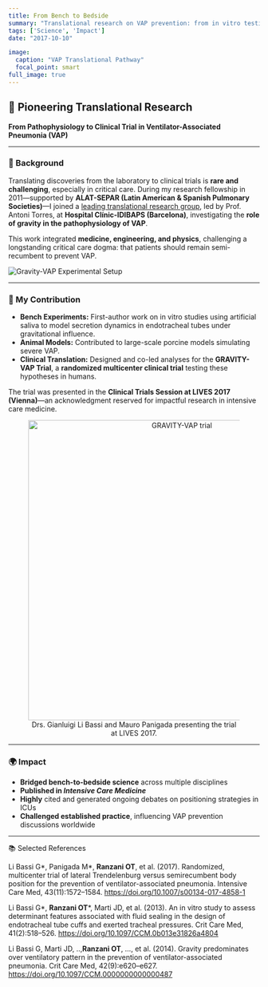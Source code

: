 ```yaml
---
title: From Bench to Bedside
summary: "Translational research on VAP prevention: from in vitro testing to animal models and clinical trials"  
tags: ['Science', 'Impact']
date: "2017-10-10"

image:
  caption: "VAP Translational Pathway"
  focal_point: smart
full_image: true
---
```


## 🧠 Pioneering Translational Research

**From Pathophysiology to Clinical Trial in Ventilator-Associated Pneumonia (VAP)**

---

### 📜 Background  

Translating discoveries from the laboratory to clinical trials is **rare and challenging**, especially in critical care. During my research fellowship in 2011—supported by **ALAT-SEPAR (Latin American & Spanish Pulmonary Societies)**—I joined a [leading translational research group](https://www.idibapsrespiratoryresearch.org/), led by Prof. Antoni Torres, at **Hospital Clínic-IDIBAPS (Barcelona)**, investigating the **role of gravity in the pathophysiology of VAP**.  

This work integrated **medicine, engineering, and physics**, challenging a longstanding critical care dogma: that patients should remain semi-recumbent to prevent VAP.  

![Gravity-VAP Experimental Setup](/media/gravityvaptrial_procedure.png)

---

### 🔬 My Contribution  

- **Bench Experiments:** First-author work on in vitro studies using artificial saliva to model secretion dynamics in endotracheal tubes under gravitational influence.  
- **Animal Models:** Contributed to large-scale porcine models simulating severe VAP.  
- **Clinical Translation:** Designed and co-led analyses for the **GRAVITY-VAP Trial**, a **randomized multicenter clinical trial** testing these hypotheses in humans.  

The trial was presented in the **Clinical Trials Session at LIVES 2017 (Vienna)**—an acknowledgment reserved for impactful research in intensive care medicine.

<figure style="text-align:center;">
  <a href="https://www.esicm.org/ictv-clinical-trial-results-the-gravity-vap-trial/" target="_blank">
    <img src="https://www.esicm.org/wp-content/uploads/2017/09/Li-Bassi-&-Panigada.jpg" 
         alt="GRAVITY-VAP trial" width="600"/>
  </a>
  <figcaption>
    Drs. Gianluigi Li Bassi and Mauro Panigada presenting the trial at LIVES 2017.
  </figcaption>
</figure>


---

### 🌍 Impact  

- **Bridged bench-to-bedside science** across multiple disciplines  
- **Published in *Intensive Care Medicine*** 
- **Highly** cited and generated ongoing debates on positioning strategies in ICUs  
- **Challenged established practice**, influencing VAP prevention discussions worldwide  

---
📚 Selected References

Li Bassi G*, Panigada M*, <strong>Ranzani OT</strong>, et al. (2017). Randomized, multicenter trial of lateral Trendelenburg versus semirecumbent body position for the prevention of ventilator-associated pneumonia. Intensive Care Med, 43(11):1572–1584.
https://doi.org/10.1007/s00134-017-4858-1

Li Bassi G*, <strong>Ranzani OT</strong>*, Marti JD, et al. (2013). An in vitro study to assess determinant features associated with fluid sealing in the design of endotracheal tube cuffs and exerted tracheal pressures. Crit Care Med, 41(2):518–526.
https://doi.org/10.1097/CCM.0b013e31826a4804

Li Bassi G, Marti JD, ..,<strong>Ranzani OT</strong>, …, et al. (2014). Gravity predominates over ventilatory pattern in the prevention of ventilator-associated pneumonia. Crit Care Med, 42(9):e620–e627.
https://doi.org/10.1097/CCM.0000000000000487